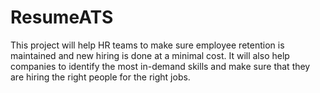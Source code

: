 # ResumeATS
This project will help HR teams to make sure employee retention is maintained and new hiring is done at a minimal cost. It will also help companies to identify the most in-demand skills and make sure that they are hiring the right people for the right jobs.

